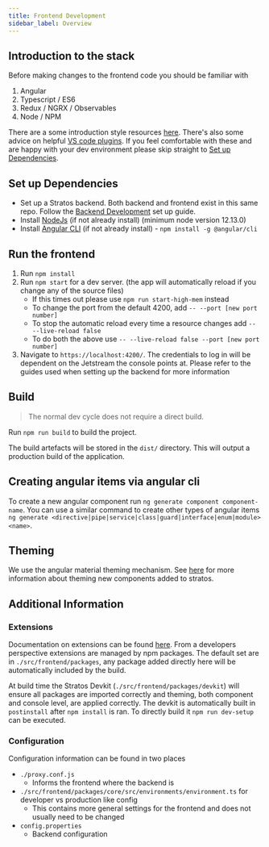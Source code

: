 ```yaml
---
title: Frontend Development
sidebar_label: Overview
---
```


## Introduction to the stack

Before making changes to the frontend code you should be familiar with

1. Angular
1. Typescript / ES6
1. Redux / NGRX / Observables
1. Node / NPM

There are a some introduction style resources [here](/docs/developer/developers-guide-env-tech.md). There's also some advice on helpful [VS code plugins](/docs/developer/developers-guide-env-tech#vs-code-plug-ins). If you feel comfortable with these and are happy with your dev environment please skip straight to
[Set up Dependencies](#set-up-dependencies).

## Set up Dependencies

* Set up a Stratos backend. Both backend and frontend exist in this same repo. Follow the [Backend Development](/docs/developer/introduction#build--run-locally) set up guide.
* Install [NodeJs](https://nodejs.org) (if not already install) (minimum node version 12.13.0)
* Install [Angular CLI](https://cli.angular.io/) (if not already install) - `npm install -g @angular/cli`


## Run the frontend

1. Run `npm install`
1. Run `npm start` for a dev server. (the app will automatically reload if you change any of the source files)
   * If this times out please use `npm run start-high-mem` instead
   * To change the port from the default 4200, add `-- --port [new port number]`
   * To stop the automatic reload every time a resource changes add `-- --live-reload false`
   * To do both the above use `-- --live-reload false --port [new port number]`
1. Navigate to `https://localhost:4200/`. The credentials to log in will be dependent on the Jetstream the console points at. Please refer
   to the guides used when setting up the backend for more information

## Build

> The normal dev cycle does not require a direct build.

Run `npm run build` to build the project.

The build artefacts will be stored in the `dist/` directory. This will output a production build of the application.

## Creating angular items via angular cli

To create a new angular component run `ng generate component component-name`. You can use a similar command to create other types of angular
items `ng generate <directive|pipe|service|class|guard|interface|enum|module> <name>`.

## Theming

We use the angular material theming mechanism. See [here](https://material.angular.io/guide/theming-your-components) for more information about theming new components added to stratos.


## Additional Information

### Extensions

Documentation on extensions can be found [here](/docs/extensions/introduction). From a developers perspective extensions are managed by npm packages.
The default set are in `./src/frontend/packages`, any package added directly here will be automatically included by the build.

At build time the Stratos Devkit (`./src/frontend/packages/devkit`) will ensure all packages are imported correctly and theming, both component and console level, are applied correctly.
The devkit is automatically built in `postinstall` after `npm install` is ran. To directly build it `npm run dev-setup` can be executed.

### Configuration

Configuration information can be found in two places

* `./proxy.conf.js`
  * Informs the frontend where the backend is
* `./src/frontend/packages/core/src/environments/environment.ts` for developer vs production like config
  * This contains more general settings for the frontend and does not usually need to be changed
* `config.properties`
  * Backend configuration
